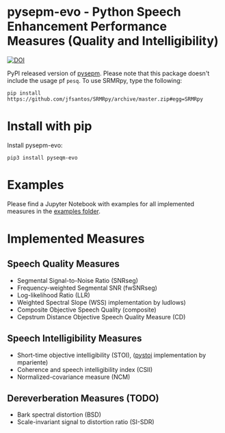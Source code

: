 # pysepm-evo - Python Speech Enhancement Performance Measures (Quality and Intelligibility)
[![DOI](https://zenodo.org/badge/220233987.svg)](https://zenodo.org/badge/latestdoi/220233987)

PyPI released version of [pysepm](https://github.com/schmiph2/pysepm). Please note that this package doesn't include the usage pf `pesq`. To use SRMRpy, type the following:

    pip install https://github.com/jfsantos/SRMRpy/archive/master.zip#egg=SRMRpy

# Install with pip
Install pysepm-evo:
```
pip3 install pyseqm-evo
```
# Examples
Please find a Jupyter Notebook with examples for all implemented measures in the [examples folder](https://github.com/schmiph2/pysepm/tree/master/examples).

# Implemented Measures
## Speech Quality Measures
+ Segmental Signal-to-Noise Ratio (SNRseg)
+ Frequency-weighted Segmental SNR (fwSNRseg)
+ Log-likelihood Ratio (LLR)
+ Weighted Spectral Slope (WSS)
implementation by ludlows)
+ Composite Objective Speech Quality (composite)
+ Cepstrum Distance Objective Speech Quality Measure (CD)

## Speech Intelligibility Measures
+ Short-time objective intelligibility (STOI), ([pystoi](https://github.com/mpariente/pystoi) implementation by mpariente)
+ Coherence and speech intelligibility index (CSII)
+ Normalized-covariance measure (NCM)

## Dereverberation Measures (TODO)
+ Bark spectral distortion (BSD) 
+ Scale-invariant signal to distortion ratio (SI-SDR)
